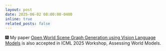 ```yaml
---
layout: post
date: 2025-06-02 08:00:00-0400
inline: true
related_posts: false
---
```


:fireworks: My paper [Open World Scene Graph Generation using Vision Language Models](https://arxiv.org/abs/2506.08189) is also accepted in ICML 2025 Workshop, Assessing World Models.

